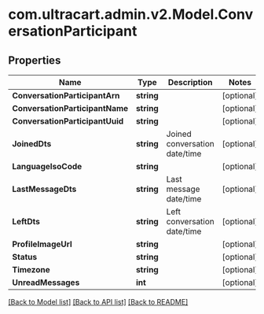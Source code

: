 
# com.ultracart.admin.v2.Model.ConversationParticipant

## Properties

Name | Type | Description | Notes
------------ | ------------- | ------------- | -------------
**ConversationParticipantArn** | **string** |  | [optional] 
**ConversationParticipantName** | **string** |  | [optional] 
**ConversationParticipantUuid** | **string** |  | [optional] 
**JoinedDts** | **string** | Joined conversation date/time | [optional] 
**LanguageIsoCode** | **string** |  | [optional] 
**LastMessageDts** | **string** | Last message date/time | [optional] 
**LeftDts** | **string** | Left conversation date/time | [optional] 
**ProfileImageUrl** | **string** |  | [optional] 
**Status** | **string** |  | [optional] 
**Timezone** | **string** |  | [optional] 
**UnreadMessages** | **int** |  | [optional] 

[[Back to Model list]](../README.md#documentation-for-models)
[[Back to API list]](../README.md#documentation-for-api-endpoints)
[[Back to README]](../README.md)

